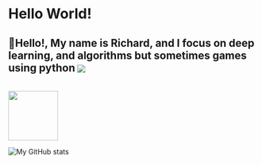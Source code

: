# Hello World!

## **👋Hello!, My name is Richard, and I focus on deep learning, and algorithms but sometimes games using python** <img align="center" src="https://github.com/mayankchaudhary26/Cool-Readme-ideas/blob/master/data/night%20code.gif" />
<br>
<img src="https://i.giphy.com/media/LMt9638dO8dftAjtco/200.webp" width="100">
<br>

![My GitHub stats](https://github-readme-stats.vercel.app/api?username=Ye-Yint-Nyo-Hmine&show_icons=true&theme=tokyonight)
